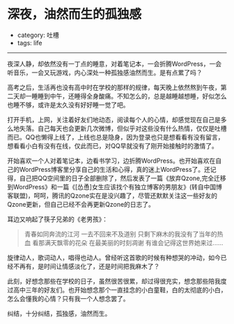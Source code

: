 # 深夜，油然而生的孤独感
- category: 吐槽
- tags: life

---

夜深人静，却依然没有一丁点的睡意，对着笔记本，一会折腾WordPress，一会听音乐，一会又玩游戏，内心深处一种孤独感油然而生。是有点累了吗？

高考之后，生活再也没有高中时在学校的那样的规律，每天晚上依然熬到午夜，第二天却一睡睡到中午，还睡得全身酸痛。不知怎么的，总是越睡越想睡，好似怎么也睡不够，或许是太久没有好好睡一觉了吧。

打开手机，上网，关注着好友们地动态，阅读每个人的心情，却感觉现在自己是多么地失落。自己每天也会更新几次微博，但似乎对这些没有什么热情，仅仅是吐槽而已。QQ也懒得上线了，上线也总是隐身，因为登录也只是想看看有没有留言，想看看小白有没有在线，仅此而已，对QQ早就没有了刚开始接触时的激情了。

开始喜欢一个人对着笔记本，边看书学习，边折腾WordPress。也开始喜欢在自己的WordPress博客里分享自己的生活和心得，真的迷上WordPress了。还记得，自己把QQ空间里的日子全部删除了，然后发表了一篇《放弃Qzone,完全迁移到WordPress》和一篇《[怂恿]女生应该找个有独立博客的男朋友》(转自中国博客联盟)，呵呵，腾讯的Qzone实在是没兴趣了，尽管还默默关注这一些好友的Qzone更新，但自己已经不会再更新Qzone的日志了。

耳边又响起了筷子兄弟的《老男孩》：

>青春如同奔流的江河 一去不回来不及道别 只剩下麻木的我没有了当年的热血
>看那满天飘零的花朵 在最美丽的时刻凋谢 有谁会记得这世界她来过......

旋律动人，歌词动人，唱得也动人。曾经听这首歌的时候有种想哭的冲动，如今已经不再有，是时间让情感淡化了，还是时间把我麻木了？

此刻，好想念那些在学校的日子，虽然很苦很累，却过得很充实，想念那些陪我度过高中三年的好友们。也开始想念那个一直挂念的小白童鞋，白的太彻底的小白，怎么会懂我的心情？只有我一个人想念罢了。

纠结，十分纠结，孤独感，油然而生。